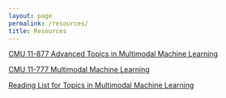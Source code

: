 ```yaml
---
layout: page
permalink: /resources/
title: Resources
---
```


[CMU 11-877 Advanced Topics in Multimodal Machine Learning](https://cmu-multicomp-lab.github.io/adv-mmml-course/spring2023/)

[CMU 11-777 Multimodal Machine Learning](https://cmu-multicomp-lab.github.io/mmml-course/fall2022/)

[Reading List for Topics in Multimodal Machine Learning](https://github.com/pliang279/awesome-multimodal-ml)


